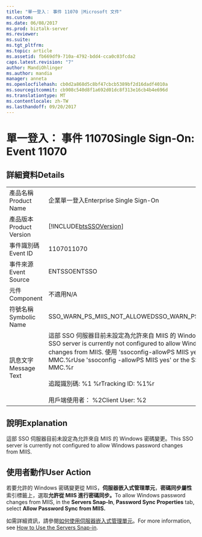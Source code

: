 ```yaml
---
title: "單一登入： 事件 11070 |Microsoft 文件"
ms.custom: 
ms.date: 06/08/2017
ms.prod: biztalk-server
ms.reviewer: 
ms.suite: 
ms.tgt_pltfrm: 
ms.topic: article
ms.assetid: fb669df9-710a-4792-bdd4-cca0c03fcda2
caps.latest.revision: "7"
author: MandiOhlinger
ms.author: mandia
manager: anneta
ms.openlocfilehash: cb0d2a868d5c8bf47cbcb5389bf2d16dadf4010a
ms.sourcegitcommit: cb908c540d8f1a692d01dc8f313e16cb4b4e696d
ms.translationtype: MT
ms.contentlocale: zh-TW
ms.lasthandoff: 09/20/2017
---
```

# <a name="single-sign-on-event-11070"></a><span data-ttu-id="b0838-102">單一登入： 事件 11070</span><span class="sxs-lookup"><span data-stu-id="b0838-102">Single Sign-On: Event 11070</span></span>
## <a name="details"></a><span data-ttu-id="b0838-103">詳細資料</span><span class="sxs-lookup"><span data-stu-id="b0838-103">Details</span></span>  
  
|||  
|-|-|  
|<span data-ttu-id="b0838-104">產品名稱</span><span class="sxs-lookup"><span data-stu-id="b0838-104">Product Name</span></span>|<span data-ttu-id="b0838-105">企業單一登入</span><span class="sxs-lookup"><span data-stu-id="b0838-105">Enterprise Single Sign-On</span></span>|  
|<span data-ttu-id="b0838-106">產品版本</span><span class="sxs-lookup"><span data-stu-id="b0838-106">Product Version</span></span>|[!INCLUDE[btsSSOVersion](../includes/btsssoversion-md.md)]|  
|<span data-ttu-id="b0838-107">事件識別碼</span><span class="sxs-lookup"><span data-stu-id="b0838-107">Event ID</span></span>|<span data-ttu-id="b0838-108">11070</span><span class="sxs-lookup"><span data-stu-id="b0838-108">11070</span></span>|  
|<span data-ttu-id="b0838-109">事件來源</span><span class="sxs-lookup"><span data-stu-id="b0838-109">Event Source</span></span>|<span data-ttu-id="b0838-110">ENTSSO</span><span class="sxs-lookup"><span data-stu-id="b0838-110">ENTSSO</span></span>|  
|<span data-ttu-id="b0838-111">元件</span><span class="sxs-lookup"><span data-stu-id="b0838-111">Component</span></span>|<span data-ttu-id="b0838-112">不適用</span><span class="sxs-lookup"><span data-stu-id="b0838-112">N/A</span></span>|  
|<span data-ttu-id="b0838-113">符號名稱</span><span class="sxs-lookup"><span data-stu-id="b0838-113">Symbolic Name</span></span>|<span data-ttu-id="b0838-114">SSO_WARN_PS_MIIS_NOT_ALLOWED</span><span class="sxs-lookup"><span data-stu-id="b0838-114">SSO_WARN_PS_MIIS_NOT_ALLOWED</span></span>|  
|<span data-ttu-id="b0838-115">訊息文字</span><span class="sxs-lookup"><span data-stu-id="b0838-115">Message Text</span></span>|<span data-ttu-id="b0838-116">這部 SSO 伺服器目前未設定為允許來自 MIIS 的 Windows 密碼變更。</span><span class="sxs-lookup"><span data-stu-id="b0838-116">This SSO server is currently not configured to allow Windows password changes from MIIS.</span></span> <span data-ttu-id="b0838-117">使用 'ssoconfig-allowPS MIIS yes' 或 SSO 管理 MMC.%r</span><span class="sxs-lookup"><span data-stu-id="b0838-117">Use 'ssoconfig -allowPS MIIS yes' or the SSO Administration MMC.%r</span></span><br /><br /> <span data-ttu-id="b0838-118">追蹤識別碼: %1 %r</span><span class="sxs-lookup"><span data-stu-id="b0838-118">Tracking ID: %1%r</span></span><br /><br /> <span data-ttu-id="b0838-119">用戶端使用者： %2</span><span class="sxs-lookup"><span data-stu-id="b0838-119">Client User: %2</span></span>|  
  
## <a name="explanation"></a><span data-ttu-id="b0838-120">說明</span><span class="sxs-lookup"><span data-stu-id="b0838-120">Explanation</span></span>  
 <span data-ttu-id="b0838-121">這部 SSO 伺服器目前未設定為允許來自 MIIS 的 Windows 密碼變更。</span><span class="sxs-lookup"><span data-stu-id="b0838-121">This SSO server is currently not configured to allow Windows password changes from MIIS.</span></span>  
  
## <a name="user-action"></a><span data-ttu-id="b0838-122">使用者動作</span><span class="sxs-lookup"><span data-stu-id="b0838-122">User Action</span></span>  
 <span data-ttu-id="b0838-123">若要允許的 Windows 密碼變更從 MIIS，**伺服器嵌入式管理單元**，**密碼同步屬性**索引標籤上，選取**允許從 MIIS 進行密碼同步。**</span><span class="sxs-lookup"><span data-stu-id="b0838-123">To allow Windows password changes from MIIS, in the **Servers Snap-In**, **Password Sync Properties** tab, select **Allow Password Sync from MIIS.**</span></span>  
  
 <span data-ttu-id="b0838-124">如需詳細資訊，請參閱[如何使用伺服器嵌入式管理單元](../core/how-to-use-the-servers-snap-in.md)。</span><span class="sxs-lookup"><span data-stu-id="b0838-124">For more information, see [How to Use the Servers Snap-in](../core/how-to-use-the-servers-snap-in.md).</span></span>
